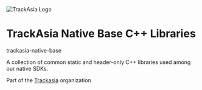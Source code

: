 ![TrackAsia Logo](https://track-asia.com/img/trackasia-logo-big.svg)

# TrackAsia Native Base C++ Libraries

trackasia-native-base

A collection of common static and header-only C++ libraries used among our native SDKs.

Part of the [Trackasia](https://track-asia.com) organization
